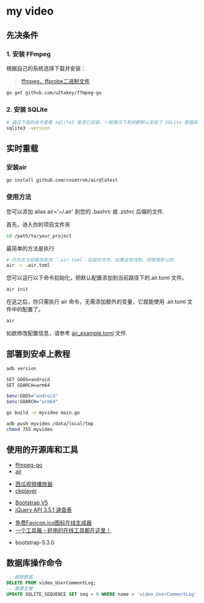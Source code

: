 # my video

## 先决条件
### 1. 安装 FFmpeg
根据自己的系统选择下载并安装：
> [ffmpeg，ffprobe二进制文件](https://ffbinaries.com/downloads)
```sh
go get github.com/u2takey/ffmpeg-go
```
### 2. 安装 SQLite
```sh
# 通过下面的命令查看 sqlite3 是否已安装，一般情况下系统都默认安装了 SQLite 数据库 
sqlite3 -version
```

## 实时重载
### 安装air
```sh
go install github.com/cosmtrek/air@latest
```
### 使用方法
您可以添加 alias air='~/.air' 到您的 .bashrc 或 .zshrc 后缀的文件.

首先，进入你的项目文件夹
```sh
cd /path/to/your_project
```
最简单的方法是执行
```sh
# 优先在当前路径查找 `.air.toml` 后缀的文件，如果没有找到，则使用默认的
air -c .air.toml
```
您可以运行以下命令初始化，把默认配置添加到当前路径下的.air.toml 文件。
```sh
air init
```
在这之后，你只需执行 air 命令，无需添加额外的变量，它就能使用 .air.toml 文件中的配置了。
```sh
air
```
如欲修改配置信息，请参考 [air_example.toml](https://github.com/cosmtrek/air/blob/master/air_example.toml) 文件.

## 部署到安卓上教程
```sh
adb version

SET GOOS=android
SET GOARCH=arm64

$env:GOOS="android"
$env:GOARCH="arm64"

go build -o myvideo main.go

adb push myvideo /data/local/tmp
chmod 755 myvideo
```

## 使用的开源库和工具
* [ffmpeg-go](https://github.com/u2takey/ffmpeg-go)
* [air](https://github.com/cosmtrek/air/blob/master/README-zh_cn.md)

+ [西瓜视频播放器](https://h5player.bytedance.com/)
+ [ckplayer](https://www.ckplayer.com/)

- [Bootstrap V5](https://v5.bootcss.com/)
- [jQuery API 3.5.1 速查表](https://jquery.cuishifeng.cn/index.html)

+ [免费Favicon.ico图标在线生成器](https://www.logosc.cn/logo/favicon)
+ [一个工具箱 - 好用的在线工具都在这里！](http://www.atoolbox.net/)

* bootstrap-5.3.0

## 数据库操作命令
```sql
-- 删除数据
DELETE FROM video_UserCommentLog;
-- 重置主键
UPDATE SQLITE_SEQUENCE SET seq = 0 WHERE name = 'video_UserCommentLog';
```